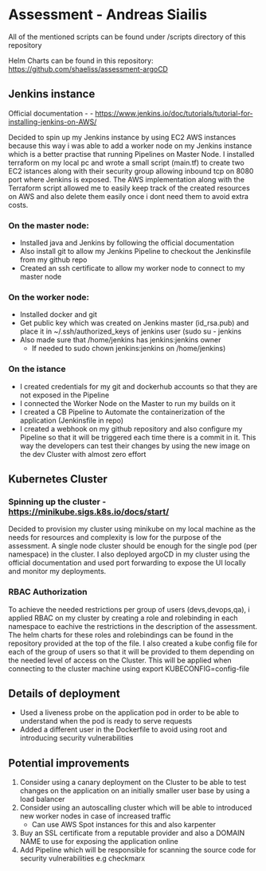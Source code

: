 # Assessment - Andreas Siailis
All of the mentioned scripts can be found under /scripts directory of this repository

Helm Charts can be found in this repository: https://github.com/shaeliss/assessment-argoCD

## Jenkins instance 
Official documentation - - https://www.jenkins.io/doc/tutorials/tutorial-for-installing-jenkins-on-AWS/

Decided to spin up my Jenkins instance by using EC2 AWS instances because this way i was able to add a worker node on my Jenkins instance which is a better practise that running Pipelines on Master Node. I installed terraform on my local pc and wrote a small script (main.tf) to create two EC2 istances along with their security group allowing inbound tcp on 8080 port where Jenkins is exposed. The AWS implementation along with the Terraform script allowed me to easily keep track of the created resources on AWS and also delete them easily once i dont need them to avoid extra costs.

### On the master node:
- Installed java and Jenkins by following the official documentation
- Also install git to allow my Jenkins Pipeline to checkout the Jenkinsfile from my github repo
- Created an ssh certificate to allow my worker node to connect to my master node

### On the worker node:
- Installed docker and git 
- Get public key which was created on Jenkins master (id_rsa.pub) and place it in ~/.ssh/authorized_keys of jenkins user (sudo su - jenkins
- Also made sure that /home/jenkins has jenkins:jenkins owner
  - If needed to sudo chown jenkins:jenkins on /home/jenkins)

### On the istance

- I created credentials for my git and dockerhub accounts so that they are not exposed in the Pipeline
- I connected the Worker Node on the Master to run my builds on it
- I created a CB Pipeline to Automate the containerization of the application (Jenkinsfile in repo)
- I created a webhook on my github repository and also configure my Pipeline so that it will be triggered each time there is a commit in it. This way the developers can test their changes by using the new image on the dev Cluster with almost zero effort


## Kubernetes Cluster

### Spinning up the cluster - https://minikube.sigs.k8s.io/docs/start/
Decided to provision my cluster using minikube on my local machine as the needs for resources and complexity is low for the purpose of the assessment. A single node cluster should be enough for the single pod (per namespace) in the cluster. I also deployed argoCD in my cluster using the official documentation and used port forwarding to expose the UI locally and monitor my deployments. 


### RBAC Authorization
To achieve the needed restrictions per group of users (devs,devops,qa), i applied RBAC on my cluster by creating a role and rolebinding in each namespace to eachive the restrictions in the description of the assessment. The helm charts for these roles and rolebindings can be found in the repository provided at the top of the file. I also created a kube config file for each of the group of users so that it will be provided to them depending on the needed level of access on the Cluster. This will be applied when connecting to the cluster machine using export KUBECONFIG=config-file

## Details of deployment

- Used a liveness probe on the application pod in order to be able to understand when the pod is ready to serve requests
- Added a different user in the Dockerfile to avoid using root and introducing security vulnerabilities

## Potential improvements

1. Consider using a canary deployment on the Cluster to be able to test changes on the application on an initially smaller user base by using a load balancer
2. Consider using an autoscalling cluster which will be able to introduced new worker nodes in case of increased traffic
   - Can use AWS Spot instances for this and also karpenter
3. Buy an SSL certificate from a reputable provider and also a DOMAIN NAME to use for exposing the application online
4. Add Pipeline which will be responsible for scanning the source code for security vulnerabilities e.g checkmarx







